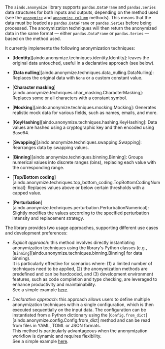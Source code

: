 <!--
SPDX-FileCopyrightText: 2025 Aindo SpA

SPDX-License-Identifier: MIT
-->

The `aindo.anonymize` library supports `pandas.DataFrame` and `pandas.Series` data structures
for both inputs and outputs, depending on the method used (see the [`anonymize`](../api_reference/techniques.md#aindo.anonymize.techniques.base.BaseTechnique.anonymize) and
[`anonymize_column`](../api_reference/techniques.md#aindo.anonymize.techniques.base.BaseSingleColumnTechnique.anonymize_column) methods).
This means that the data must be loaded as `pandas.DataFrame` or `pandas.Series` before being processed.
The anonymization techniques will then return the anonymized data in the same format — either `pandas.DataFrame`
or `pandas.Series` — based on the method used.

It currently implements the following anonymization techniques:

- [**Identity**][aindo.anonymize.techniques.identity.Identity]:
leaves the original data untouched, useful in a declarative approach (see below).

- [**Data nulling**][aindo.anonymize.techniques.data_nulling.DataNulling]:
Replaces the original data with `None` or a custom constant value.

- [**Character masking**][aindo.anonymize.techniques.char_masking.CharacterMasking]:
Replaces some or all characters with a constant symbol.

- [**Mocking**][aindo.anonymize.techniques.mocking.Mocking]:
Generates realistic mock data for various fields, such as names, emails, and more.

- [**KeyHashing**][aindo.anonymize.techniques.hashing.KeyHashing]:
Data values are hashed using a cryptographic key and then encoded using Base64.

- [**Swapping**][aindo.anonymize.techniques.swapping.Swapping]:
Rearranges data by swapping values.

- [**Binning**][aindo.anonymize.techniques.binning.Binning]:
Groups numerical values into discrete ranges (bins), replacing each value with the corresponding range.

- [**Top/Bottom coding**][aindo.anonymize.techniques.top_bottom_coding.TopBottomCodingNumerical]:
Replaces values above or below certain thresholds with a capped value.

- [**Perturbation**][aindo.anonymize.techniques.perturbation.PerturbationNumerical]:
Slightly modifies the values according to the specified perturbation intensity and replacement strategy.

The library provides two usage approaches,
supporting different use cases and development preferences:

- *Explicit approach*: this method involves directly instantiating anonymization techniques
using the library's Python classes (e.g., [`Binning`][aindo.anonymize.techniques.binning.Binning] for data binning).  
It is particularly effective for scenarios where:
(1) a limited number of techniques need to be applied,
(2) the anonymization methods are predefined and can be hardcoded,
and (3) development environment features, such as code completion and type checking,
are leveraged to enhance productivity and maintainability.  
See a simple example [here](./quickstart.md#explicit-approach).

- *Declarative approach*: this approach allows users to define multiple anonymization techniques
within a single configuration, which is then executed sequentially on the input data.
The configuration can be instantiated from a Python dictionary
using the [`Config.from_dict`][aindo.anonymize.config.Config.from_dict] method
and can be read from files in YAML, TOML or JSON formats.  
This method is particularly advantageous when the anonymization workflow is dynamic and requires flexibility.  
See a simple example [here](./quickstart.md#declarative-approach).
